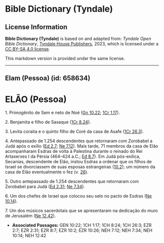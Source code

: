 # Bible Dictionary (Tyndale)

## License Information

**Bible Dictionary (Tyndale)** is based on and adapted from: _Tyndale Open Bible Dictionary_, [Tyndale House Publishers](https://tyndaleopenresources.com/), 2023, which is licensed under a [CC BY-SA 4.0 license](https://creativecommons.org/licenses/by-sa/4.0/legalcode.en).

This markdown version is provided under the same license.



--------------------------------

## Elam (Pessoa) (id: 658634)

ELÃO (Pessoa)
=============

1\. Primogênito de Sem e neto de Noé ([Gn 10\.22](https://ref.ly/Gen10:22); [1Cr 1\.17](https://ref.ly/1Chr1:17)).

2\. Benjamita e filho de Sasaque ([1Cr 8\.24](https://ref.ly/1Chr8:24)).

3\. Levita coraita e o quinto filho de Coré da casa de Asafe ([1Cr 26\.3](https://ref.ly/1Chr26:3)).

4\. Antepassado de 1\.254 descendentes que retornaram com Zorobabel a Judá após o exílio ([Ed 2\.7](https://ref.ly/Ezra2:7); [Ne 7\.12](https://ref.ly/Neh7:12)). Mais tarde, 71 membros da casa de Elão acompanharam Esdras de volta à Palestina durante o reinado do Rei Artaxerxes I da Pérsia (464–424 a.C.; [Ed 8\.7](https://ref.ly/Ezra8:7)). Em Judá pós\-exílica, Secanias, descendente de Elão, instou Esdras a ordenar que os filhos de Israel se divorciassem de suas esposas estrangeiras ([10\.2](https://ref.ly/Ezra10:2)); um número da casa de Elão eventualmente o fez (v. [26](https://ref.ly/Ezra10:26)).

5\. Outro antepassado de 1\.254 descendentes que retornaram com Zorobabel para Judá ([Ed 2\.31](https://ref.ly/Ezra2:31); [Ne 7\.34](https://ref.ly/Neh7:34)).

6\. Um dos chefes de Israel que colocou seu selo no pacto de Esdras ([Ne 10\.14](https://ref.ly/Neh10:14)).

7\. Um dos músicos sacerdotais que se apresentaram na dedicação do muro de Jerusalém ([Ne 12\.42](https://ref.ly/Neh12:42)).

* **Associated Passages:** GEN 10:22; 1CH 1:17; 1CH 8:24; 1CH 26:3; EZR 2:7; EZR 2:31; EZR 8:7; EZR 10:2; EZR 10:26; NEH 7:12; NEH 7:34; NEH 10:14; NEH 12:42

